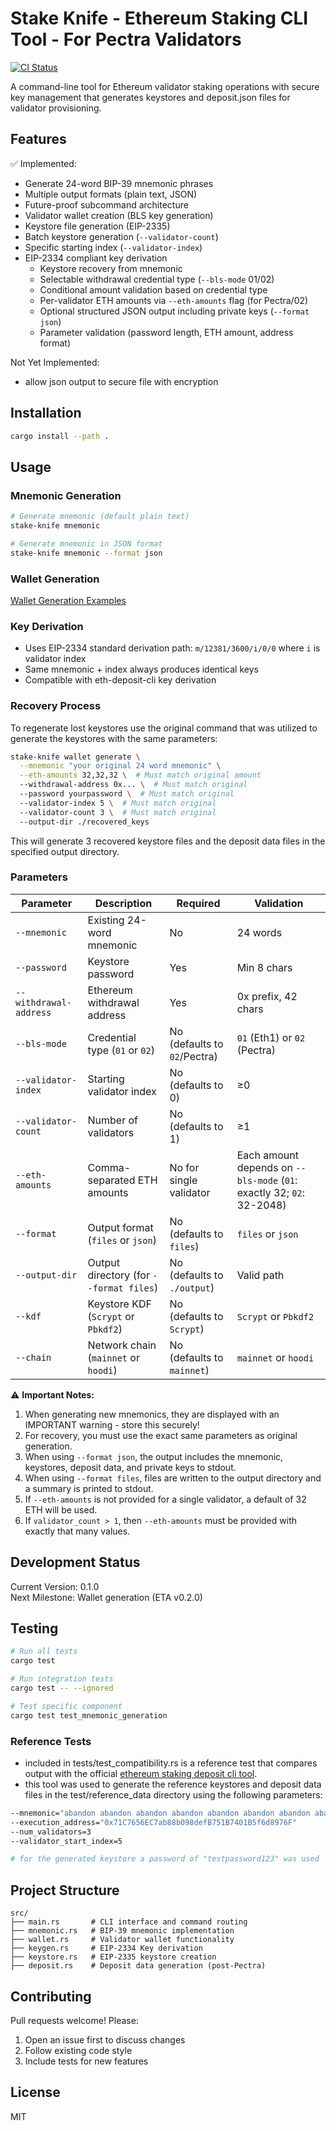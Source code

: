 # Stake Knife - Ethereum Staking CLI Tool - For Pectra Validators

[![CI Status](https://github.com/dbkbali/stake-knife/actions/workflows/ci.yml/badge.svg)](https://github.com/dbkbali/stake-knife/actions/workflows/ci.yml)


A command-line tool for Ethereum validator staking operations with secure key management that generates keystores and deposit.json files for validator provisioning.

## Features

✅ Implemented:
- Generate 24-word BIP-39 mnemonic phrases
- Multiple output formats (plain text, JSON)
- Future-proof subcommand architecture
- Validator wallet creation (BLS key generation)
- Keystore file generation (EIP-2335)
- Batch keystore generation (`--validator-count`)
- Specific starting index (`--validator-index`)
- EIP-2334 compliant key derivation
  - Keystore recovery from mnemonic
  - Selectable withdrawal credential type (`--bls-mode` 01/02)
  - Conditional amount validation based on credential type
  - Per-validator ETH amounts via `--eth-amounts` flag (for Pectra/02)
  - Optional structured JSON output including private keys (`--format json`)
  - Parameter validation (password length, ETH amount, address format)

Not Yet Implemented:
- allow json output to secure file with encryption

## Installation

```sh
cargo install --path .
```

## Usage

### Mnemonic Generation
```sh
# Generate mnemonic (default plain text)
stake-knife mnemonic

# Generate mnemonic in JSON format
stake-knife mnemonic --format json
```

### Wallet Generation

[Wallet Generation Examples](./examples.md)

### Key Derivation
- Uses EIP-2334 standard derivation path: `m/12381/3600/i/0/0` where `i` is validator index
- Same mnemonic + index always produces identical keys
- Compatible with eth-deposit-cli key derivation

### Recovery Process
To regenerate lost keystores use the original command that was utilized to generate the keystores with the same parameters:

```sh
stake-knife wallet generate \
  --mnemonic "your original 24 word mnemonic" \
  --eth-amounts 32,32,32 \  # Must match original amount
  --withdrawal-address 0x... \  # Must match original
  --password yourpassword \  # Must match original
  --validator-index 5 \  # Must match original
  --validator-count 3 \  # Must match original
  --output-dir ./recovered_keys
```

This will generate 3 recovered keystore files and the deposit data files in the specified output directory.

### Parameters
| Parameter | Description | Required | Validation |
|-----------|-------------|----------|------------|
| `--mnemonic` | Existing 24-word mnemonic | No | 24 words |
| `--password` | Keystore password | Yes | Min 8 chars |
| `--withdrawal-address` | Ethereum withdrawal address | Yes | 0x prefix, 42 chars |
| `--bls-mode` | Credential type (`01` or `02`) | No (defaults to `02`/Pectra) | `01` (Eth1) or `02` (Pectra) |
| `--validator-index` | Starting validator index | No (defaults to 0) | ≥0 |
| `--validator-count` | Number of validators | No (defaults to 1) | ≥1 |
| `--eth-amounts` | Comma-separated ETH amounts | No for single validator | Each amount depends on `--bls-mode` (`01`: exactly 32; `02`: 32-2048) |
| `--format` | Output format (`files` or `json`) | No (defaults to `files`) | `files` or `json` |
| `--output-dir` | Output directory (for `--format files`) | No (defaults to `./output`) | Valid path |
| `--kdf` | Keystore KDF (`Scrypt` or `Pbkdf2`) | No (defaults to `Scrypt`) | `Scrypt` or `Pbkdf2` |
| `--chain` | Network chain (`mainnet` or `hoodi`) | No (defaults to `mainnet`) | `mainnet` or `hoodi` |

⚠️ **Important Notes:**
1. When generating new mnemonics, they are displayed with an IMPORTANT warning - store this securely!
2. For recovery, you must use the exact same parameters as original generation.
3. When using `--format json`, the output includes the mnemonic, keystores, deposit data, and private keys to stdout.
4. When using `--format files`, files are written to the output directory and a summary is printed to stdout.
5. If `--eth-amounts` is not provided for a single validator, a default of 32 ETH will be used.
6. If `validator_count > 1`, then `--eth-amounts` must be provided with exactly that many values.

## Development Status

Current Version: 0.1.0  
Next Milestone: Wallet generation (ETA v0.2.0)

## Testing

```sh
# Run all tests
cargo test

# Run integration tests
cargo test -- --ignored

# Test specific component
cargo test test_mnemonic_generation
```

### Reference Tests
- included in tests/test_compatibility.rs is a reference test that compares output with the official [ethereum staking deposit cli tool](https://github.com/ethereum/staking-deposit-cli).
- this tool was used to generate the reference keystores and deposit data files in the test/reference_data directory using the following parameters:

```sh
--mnemonic="abandon abandon abandon abandon abandon abandon abandon abandon abandon abandon abandon abandon abandon abandon abandon abandon abandon abandon abandon abandon abandon abandon abandon art"
--execution_address="0x71C7656EC7ab88b098defB751B7401B5f6d8976F"
--num_validators=3
--validator_start_index=5

# for the generated keystore a password of "testpassword123" was used
```

## Project Structure

```
src/
├── main.rs       # CLI interface and command routing
├── mnemonic.rs   # BIP-39 mnemonic implementation
├── wallet.rs     # Validator wallet functionality
├── keygen.rs     # EIP-2334 Key derivation
├── keystore.rs   # EIP-2335 keystore creation
├── deposit.rs    # Deposit data generation (post-Pectra)
```

## Contributing

Pull requests welcome! Please:
1. Open an issue first to discuss changes
2. Follow existing code style
3. Include tests for new features

## License

MIT 
